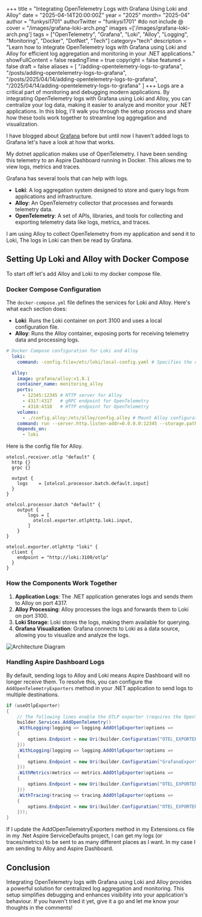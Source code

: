 +++
title = "Integrating OpenTelemetry Logs with Grafana Using Loki and Alloy"
date = "2025-04-14T20:00:00Z"
year = "2025"
month= "2025-04"
author = "funkysi1701"
authorTwitter = "funkysi1701" #do not include @
cover = "/images/grafana-loki-arch.png"
images =['/images/grafana-loki-arch.png']
tags = ["OpenTelemetry", "Grafana", "Loki", "Alloy", "Logging", "Monitoring", "Docker", "DotNet", "Tech"]
category="tech"
description = "Learn how to integrate OpenTelemetry logs with Grafana using Loki and Alloy for efficient log aggregation and monitoring in your .NET applications."
showFullContent = false
readingTime = true
copyright = false
featured = false
draft = false
aliases = [
    "/adding-opentelemetry-logs-to-grafana",
    "/posts/adding-opentelemetry-logs-to-grafana",
    "/posts/2025/04/14/adding-opentelemetry-logs-to-grafana",
    "/2025/04/14/adding-opentelemetry-logs-to-grafana" 
]
+++
Logs are a critical part of monitoring and debugging modern applications. By integrating OpenTelemetry logs with Grafana using Loki and Alloy, you can centralize your log data, making it easier to analyze and monitor your .NET applications. In this blog, I'll walk you through the setup process and share how these tools work together to streamline log aggregation and visualization.

I have blogged about [Grafana](/posts/2025/setting-up-grafana/) before but until now I haven't added logs to Grafana let's have a look at how that works.

My dotnet application makes use of OpenTelemetry. I have been sending this telemetry to an Aspire Dashboard running in Docker. This allows me to view logs, metrics and traces.

Grafana has several tools that can help with logs.

- **Loki**: A log aggregation system designed to store and query logs from applications and infrastructure.
- **Alloy**: An OpenTelemetry collector that processes and forwards telemetry data.
- **OpenTelemetry**: A set of APIs, libraries, and tools for collecting and exporting telemetry data like logs, metrics, and traces.

I am using Alloy to collect OpenTelemetry from my application and send it to Loki, The logs in Loki can then be read by Grafana.

## Setting Up Loki and Alloy with Docker Compose

To start off let's add Alloy and Loki to my docker compose file.

### Docker Compose Configuration

The `docker-compose.yml` file defines the services for Loki and Alloy. Here's what each section does:

- **Loki**: Runs the Loki container on port 3100 and uses a local configuration file.
- **Alloy**: Runs the Alloy container, exposing ports for receiving telemetry data and processing logs.

```docker-compose.yml
# Docker Compose configuration for Loki and Alloy
  loki:
    command: -config.file=/etc/loki/local-config.yaml # Specifies the configuration file for Loki

  alloy:
    image: grafana/alloy:v1.8.1
    container_name: monitoring_alloy
    ports:
      - 12345:12345 # HTTP server for Alloy
      - 4317:4317   # gRPC endpoint for OpenTelemetry
      - 4318:4318   # HTTP endpoint for OpenTelemetry
    volumes:
      - ./config.alloy:/etc/alloy/config.alloy # Mount Alloy configuration
    command: run --server.http.listen-addr=0.0.0.0:12345 --storage.path=/var/lib/alloy/data /etc/alloy/config.alloy
    depends_on:
      - loki
```

Here is the config file for Alloy.

```alloy.config
otelcol.receiver.otlp "default" {
  http {}
  grpc {}

  output {
    logs    = [otelcol.processor.batch.default.input]
  }
}

otelcol.processor.batch "default" {
    output {
        logs = [
          otelcol.exporter.otlphttp.loki.input,
        ]
    }
}

otelcol.exporter.otlphttp "loki" {
  client {
    endpoint = "http://loki:3100/otlp"
  }
}
```

### How the Components Work Together

1. **Application Logs**: The .NET application generates logs and sends them to Alloy on port 4317.
2. **Alloy Processing**: Alloy processes the logs and forwards them to Loki on port 3100.
3. **Loki Storage**: Loki stores the logs, making them available for querying.
4. **Grafana Visualization**: Grafana connects to Loki as a data source, allowing you to visualize and analyze the logs.

![Architecture Diagram](/images/grafana-loki-arch.png)


### Handling Aspire Dashboard Logs

By default, sending logs to Alloy and Loki means Aspire Dashboard will no longer receive them. To resolve this, you can configure the `AddOpenTelemetryExporters` method in your .NET application to send logs to multiple destinations.

```Extensions.cs
if (useOtlpExporter)
{
    // The following lines enable the OTLP exporter (requires the OpenTelemetry.Exporter.OpenTelemetryProtocol package)
    builder.Services.AddOpenTelemetry()
    .WithLogging(logging => logging.AddOtlpExporter(options =>
    {
        options.Endpoint = new Uri(builder.Configuration["OTEL_EXPORTER_OTLP_ENDPOINT"]);
    }))
    .WithLogging(logging => logging.AddOtlpExporter(options =>
    {
        options.Endpoint = new Uri(builder.Configuration["GrafanaExporter"]);
    }))
    .WithMetrics(metrics => metrics.AddOtlpExporter(options =>
    {
        options.Endpoint = new Uri(builder.Configuration["OTEL_EXPORTER_OTLP_ENDPOINT"]);
    }))
    .WithTracing(tracing => tracing.AddOtlpExporter(options =>
    {
        options.Endpoint = new Uri(builder.Configuration["OTEL_EXPORTER_OTLP_ENDPOINT"]);
    }));
}
```

If I update the AddOpenTelemetryExporters method in my Extensions.cs file in my .Net Aspire ServiceDefaults project, I can get my logs (or traces/metrics) to be sent to as many different places as I want. In my case I am sending to Alloy and Aspire Dashboard.

## Conclusion

Integrating OpenTelemetry logs with Grafana using Loki and Alloy provides a powerful solution for centralized log aggregation and monitoring. This setup simplifies debugging and enhances visibility into your application's behaviour. If you haven't tried it yet, give it a go and let me know your thoughts in the comments!
